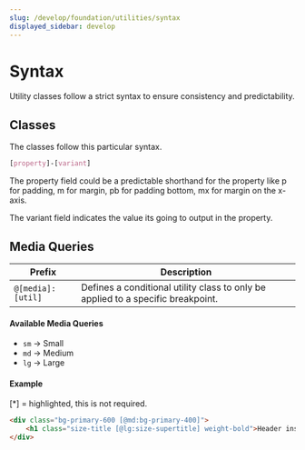 ```yaml
---
slug: /develop/foundation/utilities/syntax
displayed_sidebar: develop
---
```

# Syntax
Utility classes follow a strict syntax to ensure consistency and predictability.

## Classes
The classes follow this particular syntax.
```scss
[property]-[variant]
```
The property field could be a predictable shorthand for the property like p for padding, m for margin, pb for padding bottom, mx for margin on the x-axis.

The variant field indicates the value its going to output in the property.

## Media Queries
| Prefix            | Description                                                                      |
|-------------------|----------------------------------------------------------------------------------|
| `@[media]:[util]` | Defines a conditional utility class to only be applied to a specific breakpoint. |

#### Available Media Queries

- `sm` -> Small
- `md` -> Medium
- `lg` -> Large

#### Example
[*] = highlighted, this is not required.
```html
<div class="bg-primary-600 [@md:bg-primary-400]">
    <h1 class="size-title [@lg:size-supertitle] weight-bold">Header inside a card</h1>
</div>
```